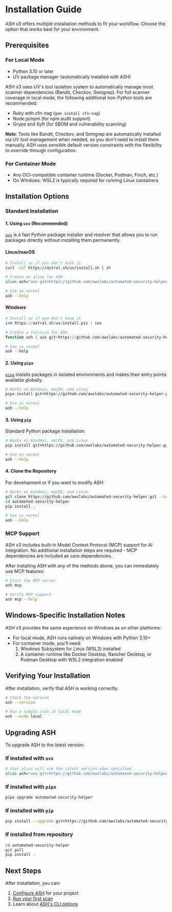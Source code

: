 # Installation Guide

ASH v3 offers multiple installation methods to fit your workflow. Choose the option that works best for your environment.

## Prerequisites

### For Local Mode
- Python 3.10 or later
- UV package manager (automatically installed with ASH)

ASH v3 uses UV's tool isolation system to automatically manage most scanner dependencies (Bandit, Checkov, Semgrep). For full scanner coverage in local mode, the following additional non-Python tools are recommended:
- Ruby with cfn-nag (`gem install cfn-nag`)
- Node.js/npm (for npm audit support)
- Grype and Syft (for SBOM and vulnerability scanning)

**Note**: Tools like Bandit, Checkov, and Semgrep are automatically installed via UV tool management when needed, so you don't need to install them manually. ASH uses sensible default version constraints with the flexibility to override through configuration.

### For Container Mode
- Any OCI-compatible container runtime (Docker, Podman, Finch, etc.)
- On Windows: WSL2 is typically required for running Linux containers

## Installation Options

### Standard Installation

#### 1. Using `uvx` (Recommended)

[`uvx`](https://github.com/astral-sh/uv) is a fast Python package installer and resolver that allows you to run packages directly without installing them permanently.

#### Linux/macOS
```bash
# Install uv if you don't have it
curl -sSf https://astral.sh/uv/install.sh | sh

# Create an alias for ASH
alias ash="uvx git+https://github.com/awslabs/automated-security-helper.git@v3.0.1"

# Use as normal
ash --help
```

#### Windows
```powershell
# Install uv if you don't have it
irm https://astral.sh/uv/install.ps1 | iex

# Create a function for ASH
function ash { uvx git+https://github.com/awslabs/automated-security-helper.git@v3.0.1 $args }

# Use as normal
ash --help
```

#### 2. Using `pipx`

[`pipx`](https://pypa.github.io/pipx/) installs packages in isolated environments and makes their entry points available globally.

```bash
# Works on Windows, macOS, and Linux
pipx install git+https://github.com/awslabs/automated-security-helper.git@v3.0.1

# Use as normal
ash --help
```

#### 3. Using `pip`

Standard Python package installation:

```bash
# Works on Windows, macOS, and Linux
pip install git+https://github.com/awslabs/automated-security-helper.git@v3.0.1

# Use as normal
ash --help
```

#### 4. Clone the Repository

For development or if you want to modify ASH:

```bash
# Works on Windows, macOS, and Linux
git clone https://github.com/awslabs/automated-security-helper.git --branch v3.0.1
cd automated-security-helper
pip install .

# Use as normal
ash --help
```

### MCP Support

ASH v3 includes built-in Model Context Protocol (MCP) support for AI integration. No additional installation steps are required - MCP dependencies are included as core dependencies.

After installing ASH with any of the methods above, you can immediately use MCP features:

```bash
# Start the MCP server
ash mcp

# Verify MCP support
ash mcp --help
```

## Windows-Specific Installation Notes

ASH v3 provides the same experience on Windows as on other platforms:

- For local mode, ASH runs natively on Windows with Python 3.10+
- For container mode, you'll need:
  1. Windows Subsystem for Linux (WSL2) installed
  2. A container runtime like Docker Desktop, Rancher Desktop, or Podman Desktop with WSL2 integration enabled

## Verifying Your Installation

After installation, verify that ASH is working correctly:

```bash
# Check the version
ash --version

# Run a simple scan in local mode
ash --mode local
```

## Upgrading ASH

To upgrade ASH to the latest version:

### If installed with `uvx`
```bash
# Your alias will use the latest version when specified
alias ash="uvx git+https://github.com/awslabs/automated-security-helper.git@v3.0.1"
```

### If installed with `pipx`
```bash
pipx upgrade automated-security-helper
```

### If installed with `pip`
```bash
pip install --upgrade git+https://github.com/awslabs/automated-security-helper.git@v3.0.1
```

### If installed from repository
```bash
cd automated-security-helper
git pull
pip install .
```

## Next Steps

After installation, you can:

1. [Configure ASH](configuration-guide.md) for your project
2. [Run your first scan](quick-start-guide.md)
3. Learn about [ASH's CLI options](cli-reference.md)
